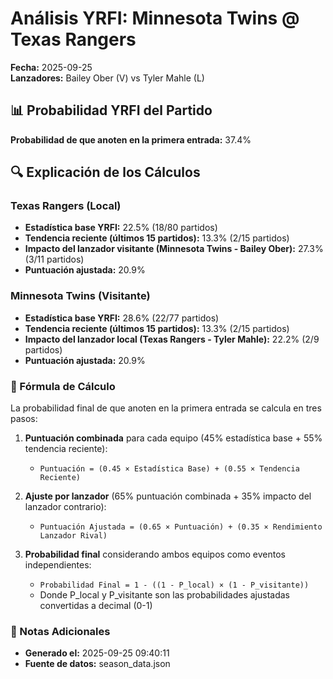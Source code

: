# Análisis YRFI: Minnesota Twins @ Texas Rangers

**Fecha:** 2025-09-25  
**Lanzadores:** Bailey Ober (V) vs Tyler Mahle (L)

## 📊 Probabilidad YRFI del Partido

**Probabilidad de que anoten en la primera entrada:** 37.4%

## 🔍 Explicación de los Cálculos

### Texas Rangers (Local)
- **Estadística base YRFI:** 22.5% (18/80 partidos)
- **Tendencia reciente (últimos 15 partidos):** 13.3% (2/15 partidos)
- **Impacto del lanzador visitante (Minnesota Twins - Bailey Ober):** 27.3% (3/11 partidos)
- **Puntuación ajustada:** 20.9%

### Minnesota Twins (Visitante)
- **Estadística base YRFI:** 28.6% (22/77 partidos)
- **Tendencia reciente (últimos 15 partidos):** 13.3% (2/15 partidos)
- **Impacto del lanzador local (Texas Rangers - Tyler Mahle):** 22.2% (2/9 partidos)
- **Puntuación ajustada:** 20.9%

### 📝 Fórmula de Cálculo

La probabilidad final de que anoten en la primera entrada se calcula en tres pasos:

1. **Puntuación combinada** para cada equipo (45% estadística base + 55% tendencia reciente):
   - `Puntuación = (0.45 × Estadística Base) + (0.55 × Tendencia Reciente)`

2. **Ajuste por lanzador** (65% puntuación combinada + 35% impacto del lanzador contrario):
   - `Puntuación Ajustada = (0.65 × Puntuación) + (0.35 × Rendimiento Lanzador Rival)`

3. **Probabilidad final** considerando ambos equipos como eventos independientes:
   - `Probabilidad Final = 1 - ((1 - P_local) × (1 - P_visitante))`
   - Donde P_local y P_visitante son las probabilidades ajustadas convertidas a decimal (0-1)

### 📌 Notas Adicionales

- **Generado el:** 2025-09-25 09:40:11
- **Fuente de datos:** season_data.json

